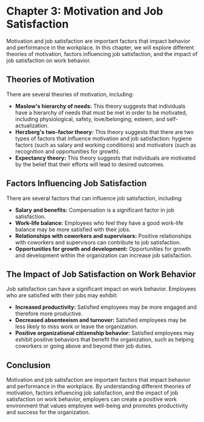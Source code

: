 Chapter 3: Motivation and Job Satisfaction
==========================================

Motivation and job satisfaction are important factors that impact behavior and performance in the workplace. In this chapter, we will explore different theories of motivation, factors influencing job satisfaction, and the impact of job satisfaction on work behavior.

Theories of Motivation
----------------------

There are several theories of motivation, including:

* **Maslow's hierarchy of needs:** This theory suggests that individuals have a hierarchy of needs that must be met in order to be motivated, including physiological, safety, love/belonging, esteem, and self-actualization.
* **Herzberg's two-factor theory:** This theory suggests that there are two types of factors that influence motivation and job satisfaction: hygiene factors (such as salary and working conditions) and motivators (such as recognition and opportunities for growth).
* **Expectancy theory:** This theory suggests that individuals are motivated by the belief that their efforts will lead to desired outcomes.

Factors Influencing Job Satisfaction
------------------------------------

There are several factors that can influence job satisfaction, including:

* **Salary and benefits:** Compensation is a significant factor in job satisfaction.
* **Work-life balance:** Employees who feel they have a good work-life balance may be more satisfied with their jobs.
* **Relationships with coworkers and supervisors:** Positive relationships with coworkers and supervisors can contribute to job satisfaction.
* **Opportunities for growth and development:** Opportunities for growth and development within the organization can increase job satisfaction.

The Impact of Job Satisfaction on Work Behavior
-----------------------------------------------

Job satisfaction can have a significant impact on work behavior. Employees who are satisfied with their jobs may exhibit:

* **Increased productivity:** Satisfied employees may be more engaged and therefore more productive.
* **Decreased absenteeism and turnover:** Satisfied employees may be less likely to miss work or leave the organization.
* **Positive organizational citizenship behavior:** Satisfied employees may exhibit positive behaviors that benefit the organization, such as helping coworkers or going above and beyond their job duties.

Conclusion
----------

Motivation and job satisfaction are important factors that impact behavior and performance in the workplace. By understanding different theories of motivation, factors influencing job satisfaction, and the impact of job satisfaction on work behavior, employers can create a positive work environment that values employee well-being and promotes productivity and success for the organization.
